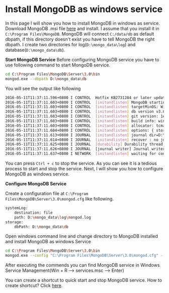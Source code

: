 # Install MongoDB as windows service
In this page I will show you how to install MongoDB in windows as service. Download MongoDB .msi file
[here](https://www.mongodb.org/downloads) and install. I assume that you install it in ``C:\Program Files\MongoDB``.
MongoDB will connect ``C:/data/db`` as default dbpath, if this directory doesn't exist you have to tell
MongoDB the right dbpath. I create two directories for log(``D:\mongo_data\log``) and database(``D:\mongo_data\db``).

**Start MongoDB Service**
Before configuring MongoDB service you have to use following command to start MongoDB service. 
```bash
cd C:\Program Files\MongoDB\Server\3.0\bin
mongod.exe --dbpath D:\mongo_data\db
```

You will see the output like following 
```bash
2016-05-11T11:37:11.596+0800 I CONTROL  Hotfix KB2731284 or later update is not installed, will zero-out data files
2016-05-11T11:37:11.603+0800 I CONTROL  [initandlisten] MongoDB starting : pid=7188 port=27017 dbpath=D:\mongo_data\db 64-bit host=yong-PC
2016-05-11T11:37:11.603+0800 I CONTROL  [initandlisten] targetMinOS: Windows Server 2003 SP2
2016-05-11T11:37:11.603+0800 I CONTROL  [initandlisten] db version v3.0.10
2016-05-11T11:37:11.603+0800 I CONTROL  [initandlisten] git version: 1e0512f8453d103987f5fbfb87b71e9a131c2a60
2016-05-11T11:37:11.603+0800 I CONTROL  [initandlisten] build info: windows sys.getwindowsversion(major=6, minor=1, build=7601, platform=2, service_pack='Service Pack 1') BOOST_LIB_VERSION=1_49
2016-05-11T11:37:11.603+0800 I CONTROL  [initandlisten] allocator: tcmalloc
2016-05-11T11:37:11.604+0800 I CONTROL  [initandlisten] options: { storage: { dbPath: "D:\mongo_data\db" } }
2016-05-11T11:37:11.613+0800 I JOURNAL  [initandlisten] journal dir=D:\mongo_data\db\journal
2016-05-11T11:37:11.614+0800 I JOURNAL  [initandlisten] recover : no journal files present, no recovery needed
2016-05-11T11:37:11.625+0800 I JOURNAL  [durability] Durability thread started
2016-05-11T11:37:11.626+0800 I JOURNAL  [journal writer] Journal writer thread started
2016-05-11T11:37:11.637+0800 I NETWORK  [initandlisten] waiting for connections on port 27017
```
You can press ``Ctrl + c`` to stop the service. As you can see it is a tedious process to start and stop the service.
Next, I will show you how to configure MongoDB as windows service.

**Configure MongoDB Service**

Create a configuration file at ``C:\Program Files\MongoDB\Server\3.0\mongod.cfg`` like following.
```bash
systemLog:
    destination: file
    path: D:\mongo_data\log\mongod.log
storage:
    dbPath: D:\mongo_data\db
```
Open windows command line and change directory to MongoDB installed and install MongoDB as windows Service
```bash
cd C:\Program Files\MongoDB\Server\3.0\bin
mongod.exe --config "C:\Program Files\MongoDB\Server\3.0\mongod.cfg" --install
```
After executing the commends you can find MongoDB service in Windows Service Management(Win + R --> 
services.msc --> Enter)

You can create a shortcut to quick start and stop MongoDB service. How to create shortcut? Click [here](http://www.henryxi.com/quick-launch-programsstart-service-on-windows).
